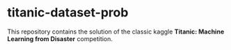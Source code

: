 # titanic-dataset-prob

This repository contains the solution of the classic kaggle **Titanic: Machine Learning from Disaster** competition. 
